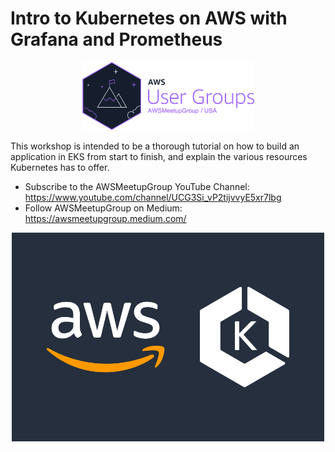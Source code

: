 # Intro to Kubernetes on AWS with Grafana and Prometheus

<p align="center">
  <img src="./images/AWSMeetupGroupChapterBadge-Light.png" alt="AWS-UG" width="275">
</p>

This workshop is intended to be a thorough tutorial on how to build an application in EKS from start to finish, and explain the various resources Kubernetes has to offer.

- Subscribe to the AWSMeetupGroup YouTube Channel: https://www.youtube.com/channel/UCG3Si_vP2tijvvyE5xr7lbg
- Follow AWSMeetupGroup on Medium: https://awsmeetupgroup.medium.com/

<p align="center">
  <img src="./images/AWS-K8s.png" alt="AWS-K8s" width="500">
</p>
